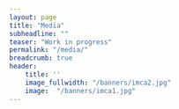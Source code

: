 ```yaml
---
layout: page
title: "Media"
subheadline: ""
teaser: "Work in progress"
permalink: "/media/"
breadcrumb: true
header:
    title: ''
    image_fullwidth: "/banners/imca2.jpg"
    image:  "/banners/imca1.jpg"
---
```

